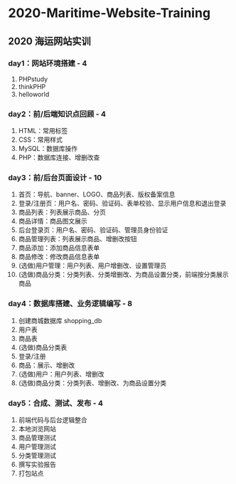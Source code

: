 # 2020-Maritime-Website-Training
## 2020 海运网站实训
### day1：网站环境搭建 - 4

1. PHPstudy
2. thinkPHP
3. helloworld

### day2：前/后端知识点回顾 - 4

1. HTML：常用标签
2. CSS：常用样式
3. MySQL：数据库操作
4. PHP：数据库连接、增删改查

### day3：前/后台页面设计 - 10

1. 首页：导航、banner、LOGO、商品列表、版权备案信息
2. 登录/注册页：用户名、密码、验证码、表单校验、显示用户信息和退出登录
3. 商品列表：列表展示商品、分页
4. 商品详情：商品图文展示
5. 后台登录页：用户名、密码、验证码、管理员身份验证
6. 商品管理列表：列表展示商品、增删改按钮
7. 商品添加：添加商品信息表单
8. 商品修改：修改商品信息表单
9. (选做)用户管理：用户列表、用户增删改、设置管理员
10. (选做)商品分类：分类列表、分类增删改、为商品设置分类，前端按分类展示商品

### day4：数据库搭建、业务逻辑编写 - 8

1. 创建商城数据库 shopping_db
2. 用户表
3. 商品表
4. (选做)商品分类表
5. 登录/注册
6. 商品：展示、增删改
7. (选做)用户：用户列表、增删改
8. (选做)商品分类：分类列表、增删改、为商品设置分类


### day5：合成、测试、发布 - 4

1. 前端代码与后台逻辑整合
2. 本地浏览网站
3. 商品管理测试
4. 用户管理测试
5. 分类管理测试
6. 撰写实验报告
7. 打包站点